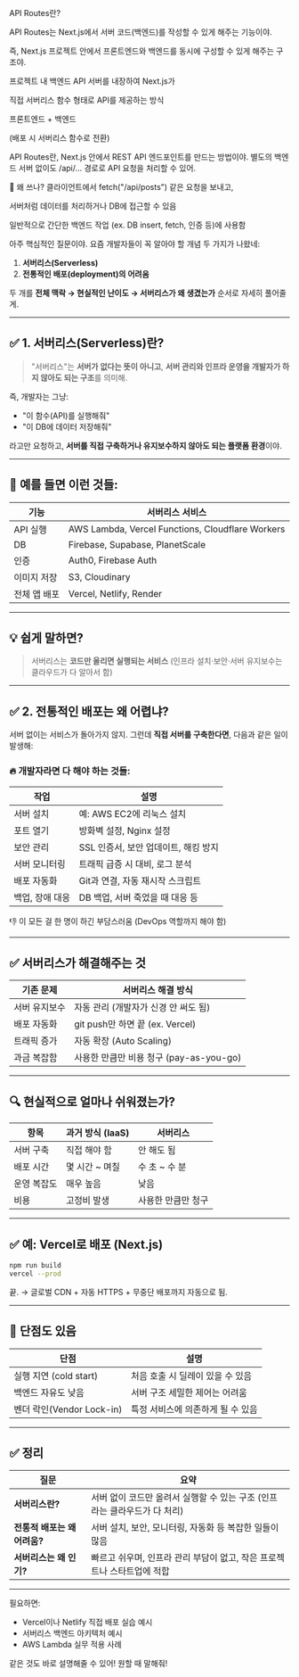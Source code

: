 API Routes란?

API Routes는 Next.js에서 서버 코드(백엔드)를 작성할 수 있게 해주는 기능이야.

즉, Next.js 프로젝트 안에서 프론트엔드와 백엔드를 동시에 구성할 수 있게 해주는 구조야.

프로젝트 내 백엔드 API 서버를 내장하여 Next.js가

직접 서버리스 함수 형태로 API를 제공하는 방식

프론트엔드 + 백엔드

(배포 시 서버리스 함수로 전환)

API Routes란, Next.js 안에서 REST API 엔드포인트를 만드는 방법이야.
별도의 백엔드 서버 없이도 /api/... 경로로 API 요청을 처리할 수 있어.

🧠 왜 쓰나?
클라이언트에서 fetch("/api/posts") 같은 요청을 보내고,

서버처럼 데이터를 처리하거나 DB에 접근할 수 있음

일반적으로 간단한 백엔드 작업 (ex. DB insert, fetch, 인증 등)에 사용함

아주 핵심적인 질문이야.
요즘 개발자들이 꼭 알아야 할 개념 두 가지가 나왔네:

1. **서버리스(Serverless)**
2. **전통적인 배포(deployment)의 어려움**

두 개를 **전체 맥락 → 현실적인 난이도 → 서버리스가 왜 생겼는가** 순서로 자세히 풀어줄게.

---

## ✅ 1. 서버리스(Serverless)란?

> "서버리스"는 **서버가 없다는 뜻이 아니고**,
> **서버 관리와 인프라 운영을 개발자가 하지 않아도 되는 구조**를 의미해.

즉, 개발자는 그냥:

- "이 함수(API)를 실행해줘"
- "이 DB에 데이터 저장해줘"

라고만 요청하고,
**서버를 직접 구축하거나 유지보수하지 않아도 되는 플랫폼 환경**이야.

---

## 🔧 예를 들면 이런 것들:

| 기능         | 서버리스 서비스                                  |
| ------------ | ------------------------------------------------ |
| API 실행     | AWS Lambda, Vercel Functions, Cloudflare Workers |
| DB           | Firebase, Supabase, PlanetScale                  |
| 인증         | Auth0, Firebase Auth                             |
| 이미지 저장  | S3, Cloudinary                                   |
| 전체 앱 배포 | Vercel, Netlify, Render                          |

---

## 💡 쉽게 말하면?

> 서버리스는 **코드만 올리면 실행되는 서비스**
> (인프라 설치·보안·서버 유지보수는 클라우드가 다 알아서 함)

---

## ✅ 2. 전통적인 배포는 왜 어렵냐?

서버 없이는 서비스가 돌아가지 않지. 그런데 **직접 서버를 구축한다면**, 다음과 같은 일이 발생해:

### 🔥 개발자라면 다 해야 하는 것들:

| 작업            | 설명                                 |
| --------------- | ------------------------------------ |
| 서버 설치       | 예: AWS EC2에 리눅스 설치            |
| 포트 열기       | 방화벽 설정, Nginx 설정              |
| 보안 관리       | SSL 인증서, 보안 업데이트, 해킹 방지 |
| 서버 모니터링   | 트래픽 급증 시 대비, 로그 분석       |
| 배포 자동화     | Git과 연결, 자동 재시작 스크립트     |
| 백업, 장애 대응 | DB 백업, 서버 죽었을 때 대응 등      |

👎 이 모든 걸 한 명이 하긴 부담스러움 (DevOps 역할까지 해야 함)

---

## ✅ 서버리스가 해결해주는 것

| 기존 문제     | 서버리스 해결 방식                      |
| ------------- | --------------------------------------- |
| 서버 유지보수 | 자동 관리 (개발자가 신경 안 써도 됨)    |
| 배포 자동화   | git push만 하면 끝 (ex. Vercel)         |
| 트래픽 증가   | 자동 확장 (Auto Scaling)                |
| 과금 복잡함   | 사용한 만큼만 비용 청구 (pay-as-you-go) |

---

## 🔍 현실적으로 얼마나 쉬워졌는가?

| 항목        | 과거 방식 (IaaS) | 서버리스           |
| ----------- | ---------------- | ------------------ |
| 서버 구축   | 직접 해야 함     | 안 해도 됨         |
| 배포 시간   | 몇 시간 \~ 며칠  | 수 초 \~ 수 분     |
| 운영 복잡도 | 매우 높음        | 낮음               |
| 비용        | 고정비 발생      | 사용한 만큼만 청구 |

---

## ✅ 예: Vercel로 배포 (Next.js)

```bash
npm run build
vercel --prod
```

끝.
→ 글로벌 CDN + 자동 HTTPS + 무중단 배포까지 자동으로 됨.

---

## 🔁 단점도 있음

| 단점                      | 설명                              |
| ------------------------- | --------------------------------- |
| 실행 지연 (cold start)    | 처음 호출 시 딜레이 있을 수 있음  |
| 백엔드 자유도 낮음        | 서버 구조 세밀한 제어는 어려움    |
| 벤더 락인(Vendor Lock-in) | 특정 서비스에 의존하게 될 수 있음 |

---

## ✅ 정리

| 질문                         | 요약                                                                      |
| ---------------------------- | ------------------------------------------------------------------------- |
| **서버리스란?**              | 서버 없이 코드만 올려서 실행할 수 있는 구조 (인프라는 클라우드가 다 처리) |
| **전통적 배포는 왜 어려움?** | 서버 설치, 보안, 모니터링, 자동화 등 복잡한 일들이 많음                   |
| **서버리스는 왜 인기?**      | 빠르고 쉬우며, 인프라 관리 부담이 없고, 작은 프로젝트나 스타트업에 적합   |

---

필요하면:

- Vercel이나 Netlify 직접 배포 실습 예시
- 서버리스 백엔드 아키텍처 예시
- AWS Lambda 실무 적용 사례

같은 것도 바로 설명해줄 수 있어!
원할 때 말해줘!
